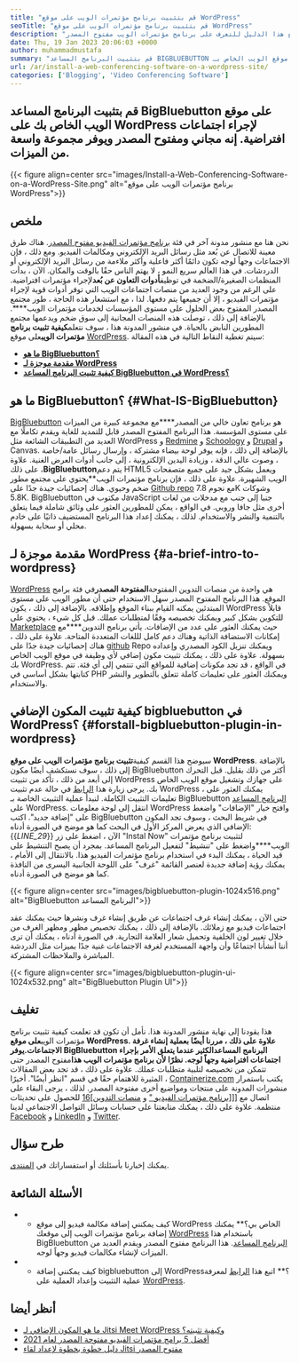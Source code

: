 ```yaml
---
title: "قم بتثبيت برنامج مؤتمرات الويب على موقع WordPress" 
seoTitle: "قم بتثبيت برنامج مؤتمرات الويب على موقع WordPress" 
description: "اتبع هذا الدليل للتعرف على برنامج مؤتمرات الويب مفتوح المصدر BigBluebutton. دعنا نستكشف كيفية تثبيت البرنامج المساعد BigBluebutton على WordPress." 
date: Thu, 19 Jan 2023 20:06:03 +0000
author: muhammadmustafa
summary: "قم بتثبيت البرنامج المساعد BIGBLUEBUTTON على موقع الويب الخاص بـ WordPress الخاص بك لإجراء اجتماعات افتراضية. إنه مجاني ومفتوح المصدر ويوفر مجموعة واسعة من الميزات." 
url: /ar/install-a-web-conferencing-software-on-a-wordpress-site/
categories: ['Blogging', 'Video Conferencing Software']
---
```


## قم بتثبيت البرنامج المساعد BigBluebutton على موقع الويب الخاص بك على WordPress لإجراء اجتماعات افتراضية. إنه مجاني ومفتوح المصدر ويوفر مجموعة واسعة من الميزات.

{{< figure align=center src="images/Install-a-Web-Conferencing-Software-on-a-WordPress-Site.png" alt="برنامج مؤتمرات الويب على موقع WordPress">}}


## ملخص
نحن هنا مع منشور مدونة آخر في فئة [برنامج مؤتمرات الفيديو مفتوح المصدر][1]. هناك طرق معينة للاتصال عن بُعد مثل رسائل البريد الإلكتروني ومكالمات الفيديو. ومع ذلك ، فإن الاجتماعات وجهاً لوجه تكون دائمًا أكثر فاعلية وأكثر ملاءمة من رسائل البريد الإلكتروني أو الدردشات. في هذا العالم سريع النمو ، لا يهتم الناس حقًا بالوقت والمكان. الآن ، بدأت المنظمات الصغيرة/الضخمة في توظيف**أدوات التعاون عن بُعد**لإجراء مؤتمرات افتراضية. على الرغم من وجود العديد من منصات اجتماعات الويب التي توفر أدوات قوية لإجراء مؤتمرات الفيديو ، إلا أن جميعها يتم دفعها. لذا ، مع استشعار هذه الحاجة ، طور مجتمع المصدر المفتوح بعض الحلول على مستوى المؤسسات لخدمات مؤتمرات الويب****. بالإضافة إلى ذلك ، توصلت هذه المنصات المجانية إلى سوق ضخم ويدعمها مجتمع المطورين النابض بالحياة. في منشور المدونة هذا ، سوف نتعلم**كيفية تثبيت برنامج مؤتمرات الويب**على موقع [WordPress][2].
سيتم تغطية النقاط التالية في هذه المقالة:
* [**ما هو BigBluebutton؟**][3]
* [**مقدمة موجزة لـ WordPress**][4]
* **[كيفية تثبيت البرنامج المساعد BigBluebutton في WordPress؟][5]**

## **ما هو BigBluebutton؟** {#What-IS-BigBluebutton}
[BigBluebutton][6] هو برنامج تعاون خالي من المصدر****مع مجموعة كبيرة من الميزات على مستوى المؤسسة. هذا البرنامج المفتوح المصدر قابل للتمديد للغاية ويقدم تكاملًا مع العديد من التطبيقات الشائعة مثل WordPress و [Redmine][7] و [Schoology][8] و [Drupal][9] و Canvas. بالإضافة إلى ذلك ، فإنه يوفر لوحة بيضاء مشتركة ، وإرسال رسائل عامة/خاصة ، وصوت عالي الدقة ، وزيادة اليدين الإلكترونية ، إلى جانب أدوات العرض الغنية. علاوة على ذلك ،**BigBluebutton**يتم دعم HTML5 ويعمل بشكل جيد على جميع متصفحات الويب الشهيرة.
علاوة على ذلك ، فإن برنامج مؤتمرات الويب**يحتوي على مجتمع مطور ضخم وحيوي. هناك إحصائيات جيدة جدًا على [Github repo][10] مع نجوم 7.8K وشوكات 5.8K. BigBluebutton مكتوب في JavaScript جنبا إلى جنب مع مدخلات من لغات أخرى مثل جافا وروبي. في الواقع ، يمكن للمطورين العثور على وثائق شاملة فيما يتعلق بالتنمية والنشر والاستخدام. لذلك ، يمكنك إعداد هذا البرنامج المستضيف ذاتيًا على خادم محلي أو سحابة بسهولة.

## **مقدمة موجزة لـ WordPress** {#a-brief-intro-to-wordpress}
[WordPress][2] هي واحدة من منصات التدوين المفتوحة**المفتوحة المصدر**في فئة برامج الموقع. هذا البرنامج المفتوح المصدر سهل الاستخدام حتى أن مطور الويب على مستوى المبتدئين يمكنه القيام ببناء الموقع وإطلاقه. بالإضافة إلى ذلك ، يكون WordPress قابلاً للتكوين بشكل كبير ويمكنك تخصيصه وفقًا لمتطلبات عملك. قبل كل شيء ، يحتوي على [Marketplace][11] حيث يمكنك العثور على عدد من الإضافات.
يأتي برنامج التدوين****مع إمكانات الاستضافة الذاتية وهناك دعم كامل لللغات المتعددة المتاحة. علاوة على ذلك ، هناك إحصائيات جيدة جدًا على [github][12] Repo ويمكنك تنزيل الكود المصدري وإعداده بسهولة. علاوة على ذلك ، يمكنك تثبيت مكون إضافي لأي وظيفة في موقع الويب الخاص بك WordPress. في الواقع ، قد تجد مكونات إضافية للمواقع التي تنتمي إلى أي فئة. تتم كتابتها بشكل أساسي في PHP ويمكنك العثور على تعليمات كاملة تتعلق بالتطوير والنشر والاستخدام.

## **كيفية تثبيت المكون الإضافي bigbluebutton في WordPress؟** {#forstall-bigbluebutton-plugin-in-wordpress}
سيوضح هذا القسم كيفية**تثبيت برنامج مؤتمرات الويب على موقع WordPress**. بالإضافة إلى ذلك ، سوف نستكشف أيضًا مكون BigBluebutton أكثر من ذلك بقليل. قبل التحرك إلى أبعد من ذلك ، تأكد من تثبيت WordPress على جهازك وتشغيل موقع الويب الخاص بك.
يرجى زيارة هذا [الرابط][2] في حالة عدم تثبيت WordPress ، يمكنك العثور على تعليمات التثبيت الكاملة.
لنبدأ عملية التثبيت الخاصة بـ BigBluebutton [البرنامج المساعد][13] على WordPress.
انتقل إلى لوحة معلومات WordPress وافتح خيار "الإضافات" واضغط على "إضافة جديد". اكتب BigBluebutton في شريط البحث ، وسوف تجد المكون الإضافي الذي يعرض المركز الأول في البحث كما هو موضح في الصورة أدناه:
{{_LINE_29_}}
الآن ، اضغط على زر "Instal Now" لتثبيت برنامج مؤتمرات الويب****واضغط على "تنشيط" لتفعيل البرنامج المساعد. بمجرد أن يصبح التنشيط على قيد الحياة ، يمكنك البدء في استخدام برنامج مؤتمرات الفيديو هذا. بالانتقال إلى الأمام ، يمكنك رؤية إضافة جديدة لعنصر القائمة "غرف" على اللوحة الجانبية اليسرى من النافذة كما هو موضح في الصورة أدناه.

{{< figure align=center src="images/bigbluebutton-plugin-1024x516.png" alt="BigBluebutton البرنامج المساعد">}}

حتى الآن ، يمكنك إنشاء غرف اجتماعات عن طريق إنشاء غرف ونشرها حيث يمكنك عقد اجتماعات فيديو مع زملائك. بالإضافة إلى ذلك ، يمكنك تخصيص مظهر ومظهر الغرف من خلال تغيير لون الخلفية وتحميل شعار العلامة التجارية. في الصورة أدناه ، يمكنك أن ترى أننا أنشأنا اجتماعًا وأن واجهة المستخدم لغرفة الاجتماعات غنية جدًا بميزات مثل الدردشة المباشرة والملاحظات المشتركة.

{{< figure align=center src="images/bigbluebutton-plugin-ui-1024x532.png" alt="BigBluebutton Plugin UI">}}


## تغليف
هذا يقودنا إلى نهاية منشور المدونة هذا. نأمل أن تكون قد تعلمت كيفية تثبيت برنامج مؤتمرات الويب**على موقع WordPress. علاوة على ذلك ، مررنا أيضًا بعملية إنشاء غرفة الاجتماعات.**يوفر BigBluebutton البرنامج المساعد**الكثير عندما يتعلق الأمر بإجراء اجتماعات افتراضية وجهاً لوجه. نظرًا لأن برنامج مؤتمرات الويب هذا**مفتوح المصدر حتى تتمكن من تخصيصه لتلبية متطلبات عملك. علاوة على ذلك ، قد تجد بعض المقالات المثيرة للاهتمام حقًا في قسم "انظر أيضًا".
أخيرًا ، [Containerize.com][14] يكتب باستمرار منشورات المدونة على منتجات ومواضيع أخرى مفتوحة المصدر. لذلك ، يرجى البقاء على اتصال مع [[[[برنامج مؤتمرات الفيديو "][1] و [منصات التدوين][15]][16] للحصول على تحديثات منتظمة. علاوة على ذلك ، يمكنك متابعتنا على حسابات وسائل التواصل الاجتماعي لدينا [Facebook][17] و [LinkedIn][18] و [Twitter][19].

## طرح سؤال
يمكنك إخبارنا بأسئلتك أو استفساراتك في [المنتدى][20].

## الأسئلة الشائعة
* * كيف يمكنني إضافة مكالمة فيديو إلى موقع WordPress الخاص بي؟**
يمكنك إضافة برنامج مؤتمرات الويب إلى موقعك [WordPress][2] باستخدام هذا BigBluebutton [البرنامج المساعد][13]. هذا البرنامج مفتوح المصدر ويقدم العديد من الميزات لإنشاء مكالمات فيديو وجهاً لوجه.
* * كيف يمكنني إضافة bigbluebutton إلى WordPress؟**
اتبع هذا [الرابط][5] لمعرفة عملية التثبيت وإعداد العملية على [WordPress][2].

## أنظر أيضا
  * [ما هو المكون الإضافي لـ Jitsi Meet WordPress وكيفية تثبيته؟][21]
  * [أفضل 5 برامج مؤتمرات الفيديو مفتوحة المصدر لعام 2021][22]
  * [دليل خطوة بخطوة لإعداد لقاء Jitsi مفتوح المصدر][23]

  
[1]: https://products.containerize.com/video-conferencing/
[2]: https://products.containerize.com/blogging/wordpress/
[3]: #What-is-BigBlueButton
[4]: #A-brief-intro-to-WordPress
[5]: #How-to-install-BigBlueButton-plugin-in-WordPress
[6]: https://products.containerize.com/video-conferencing/bigbluebutton/
[7]: https://products.containerize.com/project-management/redmine/
[8]: https://app.schoology.com/login
[9]: https://products.containerize.com/content-management/drupal/
[10]: https://github.com/bigbluebutton/bigbluebutton
[11]: https://wordpress.org/plugins/
[12]: https://github.com/WordPress/WordPress
[13]: https://wordpress.org/plugins/video-conferencing-with-bbb/
[14]: https://www.containerize.com/
[15]: https://products.containerize.com/blogging/
[16]: https://products.containerize.com/social-network-platforms/
[17]: https://web.facebook.com/containerize
[18]: https://www.linkedin.com/company/containerize/
[19]: https://twitter.com/containerize_co
[20]: https://forum.containerize.com/
[21]: https://blog.containerize.com/blogging/what-is-jitsi-meet-wordpress-plugin-and-how-to-install-it/
[22]: https://blog.containerize.com/video-conferencing-software/top-5-open-source-video-conferencing-software-of-2021/
[23]: https://blog.containerize.com/video-conferencing-software/how-to-set-up-open-source-jitsi-meet/
